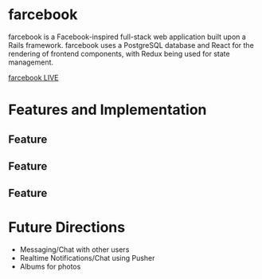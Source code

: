 # farcebook
farcebook is a Facebook-inspired full-stack web application built upon a Rails framework. farcebook uses a PostgreSQL database and React for the rendering of frontend components, with Redux being used for state management.

[farcebook LIVE](https://farce--book.herokuapp.com)
# Features and Implementation
## Feature
## Feature
## Feature


# Future Directions
- Messaging/Chat with other users
- Realtime Notifications/Chat using Pusher
- Albums for photos
